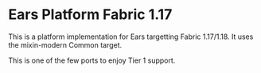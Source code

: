 # Ears Platform Fabric 1.17

This is a platform implementation for Ears targetting Fabric 1.17/1.18. It uses the mixin-modern
Common target.

This is one of the few ports to enjoy Tier 1 support.
